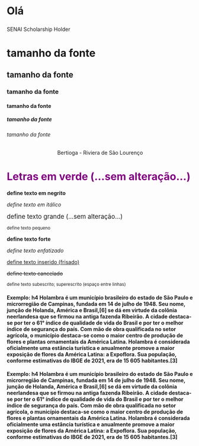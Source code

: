 <h1>Olá</h1>
<h5></h5>SENAI Scholarship Holder</>

<h1>tamanho da fonte</h1>
<h2>tamanho da fonte</h2>
<h3>tamanho da fonte</h3>
<h4>tamanho da fonte</h4>
<h5>tamanho da fonte</h5> 
<h6>tamanho da fonte</h6>

 <p align = center>Bertioga - Riviera de São Lourenço</p>
 
 <font color= "purple"><h1>Letras em verde (...sem alteração...)</h1></font>

 <b> define texto em negrito </b>

 <i>define texto em itálico</i>

<big>define texto grande (...sem alteração...)</big>

<small>define texto pequeno</small>

<strong>define texto forte</strong>

<em>define texto enfatizado</em>

<ins>define texto inserido (frisado)</ins>

<del>define texto cancelado</del>

<sup>define texto subescrito; superescrito (espaço entre linhas)</sup>

<sup><h4>Exemplo: h4
Holambra é um município brasileiro do estado de São Paulo e microrregião de Campinas, fundada em 14 de julho de 1948. Seu nome, junção de Holanda, América e Brasil,[6] se dá em virtude da colônia neerlandesa que se firmou na antiga fazenda Ribeirão. A cidade destaca-se por ter o 61° índice de qualidade de vida do Brasil e por ter o melhor índice de segurança do país. Com mão de obra qualificada no setor agrícola, o município destaca-se como o maior centro de produção de flores e plantas ornamentais da América Latina. Holambra é considerada oficialmente uma estância turística e anualmente promove a maior exposição de flores da América Latina: a Expoflora. Sua população, conforme estimativas do IBGE de 2021, era de 15 605 habitantes.[3]</h4></sup>

<p><h4>Exemplo: h4 
Holambra é um município brasileiro do estado de São Paulo e microrregião de Campinas, fundada em 14 de julho de 1948. Seu nome, junção de Holanda, América e Brasil,[6] se dá em virtude da colônia neerlandesa que se firmou na antiga fazenda Ribeirão. A cidade destaca-se por ter o 61° índice de qualidade de vida do Brasil e por ter o melhor índice de segurança do país. Com mão de obra qualificada no setor agrícola, o município destaca-se como o maior centro de produção de flores e plantas ornamentais da América Latina. Holambra é considerada oficialmente uma estância turística e anualmente promove a maior exposição de flores da América Latina: a Expoflora. Sua população, conforme estimativas do IBGE de 2021, era de 15 605 habitantes.[3]</h4></p>
